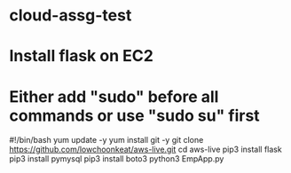 # cloud-assg-test
# Install flask on EC2 
# Either add "sudo" before all commands or use "sudo su" first

#!/bin/bash
yum update -y
yum install git -y
git clone https://github.com/lowchoonkeat/aws-live.git
cd aws-live
pip3 install flask
pip3 install pymysql
pip3 install boto3
python3 EmpApp.py
